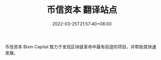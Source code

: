 ﻿---
weight: 
title: "币信资本 翻译站点"
description: "币信资本 Bixin Capital 致力于发现区块链革命中最有前途的项目，并帮助其快速发展"
date: 2022-03-25T21:57:40+08:00
lastmod: 2022-03-25T16:45:40+08:00
draft: false
authors: ["Metabd"]
featuredImage: "bixinziben.jpg"
link: ""
tags: ["投资机构","币信资本 翻译站点"]
categories: ["navigation"]
navigation: ["投资机构"]
lightgallery: true
toc: true
pinned: false
recommend: false
recommend1: false
---
币信资本 Bixin Capital 致力于发现区块链革命中最有前途的项目，并帮助其快速发展。
